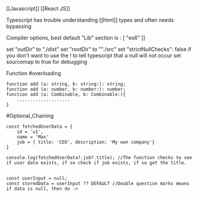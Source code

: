 [[Javascript]] [[React JS]] 

Typescript has trouble understanding [[html]] types and often needs bypassing

Compiler options, best default "Lib" section is : [
	"es6"
]]

set "outDir" to "./dist"
set "rootDir" to ""./src"
set "strictNullChecks": false if you don't want to use the ! to tell typescript that a null will not occur
set sourcemap to true for debugging

Function #overloading 
```
function add (a: string, b: string:): string;
function add (a: number, b: number:): number;
function add (a: Combinable, b: Combinable:){
	....................
}
```

#Optional_Chaining 
```
const fetchedUserData = {
	id = 'u1',
	name = 'Max'
	job = { title: 'CEO', description: 'My own company'}
}

console.log(fetchedUserData?.job?.title); //The function checks to see if user data exists, if so check if job exists, if so get the title.
```

```

const userInput = null;
const storedData = userInput ?? DEFAULT //Double question marks means if data is null, then do ->
```
